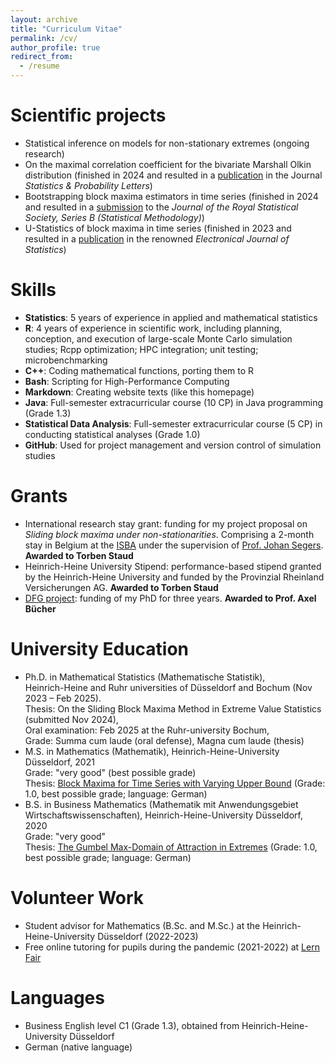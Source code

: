 ```yaml
---
layout: archive
title: "Curriculum Vitae"
permalink: /cv/
author_profile: true
redirect_from:
  - /resume
---
```




Scientific projects
======
* Statistical inference on models for non-stationary extremes (ongoing research)
* On the maximal correlation coefficient for the bivariate Marshall Olkin distribution (finished in 2024 and resulted in a [publication](../_publications/mo_maxcorr.md) in the Journal *Statistics & Probability Letters*)
* Bootstrapping block maxima estimators in time series (finished in 2024 and resulted in a [submission](../_publications/extremes_bootstrap.md) to the *Journal of the Royal Statistical Society, Series B (Statistical Methodology)*)
* U-Statistics of block maxima in time series (finished in 2023 and resulted in a [publication](../_publications/extreme_u_stats.md) in the renowned *Electronical Journal of Statistics*)


Skills
======
* **Statistics**: 5 years of experience in applied and mathematical statistics
* **R**: 4 years of experience in scientific work, including planning, conception, and execution of large-scale Monte Carlo simulation studies; Rcpp optimization; HPC integration; unit testing; microbenchmarking
* **C++**: Coding mathematical functions, porting them to R
* **Bash**: Scripting for High-Performance Computing
* **Markdown**: Creating website texts (like this homepage)
* **Java**: Full-semester extracurricular course (10 CP) in Java programming (Grade 1.3)
* **Statistical Data Analysis**: Full-semester extracurricular course (5 CP) in conducting statistical analyses (Grade 1.0)
* **GitHub**: Used for project management and version control of simulation studies
<!---  **High-dimensional statistics**: Multiple years of experience with machine learning, data science, and deep learning algorithms, including clustering, Lasso-/Ridge regression, k-nearest neighbors, neural networks, and ChatGPT prompting --->

Grants
======
* International research stay grant: funding for my project proposal on *Sliding block maxima under non-stationarities*. Comprising a 2-month stay in Belgium at the [ISBA](https://uclouvain.be/en/research-institutes/lidam/isba) under the supervision of [Prof. Johan Segers](https://perso.uclouvain.be/johan.segers/). **Awarded to Torben Staud**
* Heinrich-Heine University Stipend: performance-based stipend granted by the Heinrich-Heine University and funded by the Provinzial Rheinland Versicherungen AG. **Awarded to Torben Staud**
* [DFG project](https://gepris.dfg.de/gepris/projekt/465665892): funding of my PhD for three years. **Awarded to Prof. Axel Bücher**


University Education
======
* Ph.D. in Mathematical Statistics (Mathematische Statistik), \
Heinrich-Heine and Ruhr universities of Düsseldorf and Bochum (Nov 2023 – Feb 2025). \
Thesis: On the Sliding Block Maxima Method in Extreme Value Statistics (submitted Nov 2024), \
Oral examination: Feb 2025 at the Ruhr-university Bochum, \
Grade: Summa cum laude (oral defense), Magna cum laude (thesis)
* M.S. in Mathematics (Mathematik), Heinrich-Heine-University Düsseldorf, 2021 \
  Grade: "very good" (best possible grade) \
  Thesis: [Block Maxima for Time Series with Varying Upper Bound](../files/ma_staud.pdf) (Grade: 1.0, best possible grade; language: German)
* B.S. in Business Mathematics (Mathematik mit Anwendungsgebiet Wirtschaftswissenschaften), Heinrich-Heine-University Düsseldorf, 2020 \
  Grade: "very good" \
  Thesis: [The Gumbel Max-Domain of Attraction in Extremes](../files/ba_staud.pdf) (Grade: 1.0, best possible grade; language: German)


Volunteer Work
======
* Student advisor for Mathematics (B.Sc. and M.Sc.) at the Heinrich-Heine-University Düsseldorf (2022-2023)
* Free online tutoring for pupils during the pandemic (2021-2022) at [Lern Fair](https://www.lern-fair.de/)


Languages
======
* Business English level C1 (Grade 1.3), obtained from Heinrich-Heine-University Düsseldorf
* German (native language)

